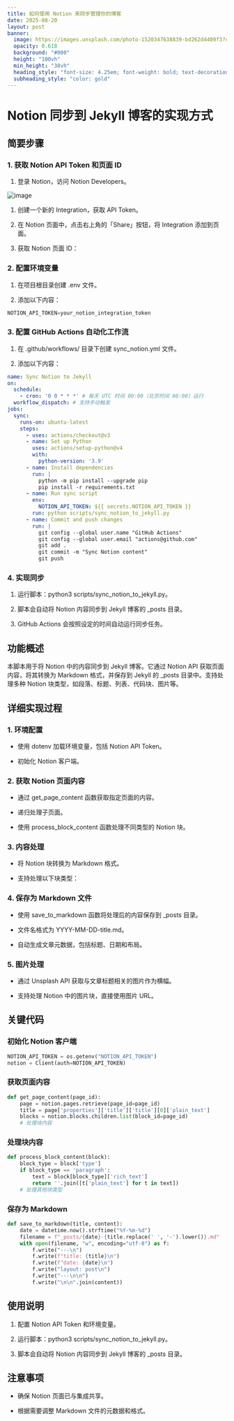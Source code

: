 ```yaml
---
title: 如何使用 Notion 来同步管理你的博客
date: 2025-08-20
layout: post
banner:
  image: https://images.unsplash.com/photo-1520347638839-bd262d4409f3?crop=entropy&cs=tinysrgb&fit=max&fm=jpg&ixid=M3w2OTIwMzJ8MHwxfHJhbmRvbXx8fHx8fHx8fDE3NTU3MTQ2ODh8&ixlib=rb-4.1.0&q=80&w=1080
  opacity: 0.618
  background: "#000"
  height: "100vh"
  min_height: "38vh"
  heading_style: "font-size: 4.25em; font-weight: bold; text-decoration: underline"
  subheading_style: "color: gold"
---
```


# Notion 同步到 Jekyll 博客的实现方式

## 简要步骤

### 1. 获取 Notion API Token 和页面 ID

1. 登录 Notion，访问 Notion Developers。

![image](https://prod-files-secure.s3.us-west-2.amazonaws.com/a7a0cc5a-89b9-4cda-8686-1fba0ca52f40/d19c1afe-dea5-4312-9333-786b0ba83054/image.png?X-Amz-Algorithm=AWS4-HMAC-SHA256&X-Amz-Content-Sha256=UNSIGNED-PAYLOAD&X-Amz-Credential=ASIAZI2LB466XDBSJLRL%2F20250820%2Fus-west-2%2Fs3%2Faws4_request&X-Amz-Date=20250820T183128Z&X-Amz-Expires=3600&X-Amz-Security-Token=IQoJb3JpZ2luX2VjEJL%2F%2F%2F%2F%2F%2F%2F%2F%2F%2FwEaCXVzLXdlc3QtMiJIMEYCIQCcmD2KBG6AkaDIy29YOCKRePao4caGt1PsvBvygzFJ0wIhANWAAqYPEFXR%2BMqDofXzAyj3YOfMvmwvZiWanRmkhOOxKogECNv%2F%2F%2F%2F%2F%2F%2F%2F%2F%2FwEQABoMNjM3NDIzMTgzODA1IgxOmGlknLvFhvKsPbQq3AOOxCHPLA%2BeBepT3Lr2cDon7ajvFQJSquCB%2B2JTt5Yo8LaTkA32FhQNDc6BF7ozdFv7saSJyKDQR6QkhQ%2FmjNjdzaROnElBRWH9PLbBF1SYyhLR9to%2Bz1dhZpJOR2%2FXDQeCFFfgDh0XoysbMFKISDLW%2FrOZS8UHCYmyLb%2BQDWcPH%2Bkj1DKmszPI3xmKvefTMsMS3kiRe7m8AinmLBlK8oAPU%2FSBOH6BoC1hDoWV8ZBY%2BL76KLOYFrWNLwRVp7wSoTF61oa7ipPg9%2B%2BDUrmhHOMxHWozrT0A03TO%2Fkpb5vjRDqtlgagB2Gah2CXsyC09zYMERwaFtDRhb6WR60weuRtMyOgE%2FsvrJ6Yup2syQFDNxN0YPIVBHYBfvKbg%2FnJnsaENJZq0UYw%2ButoY1qtEJgpRcQhgDLU5JmvrrZ8uBZ43SGWxYW1f1iq5JjoZr4Al9us7ldpSLuUqzR%2FfZvKDg3KkaePhfXPlThMOHHxVMUbmAYcjfnbr%2Bmpz9%2Fd7XK7h2S%2B%2BOGTKV6MX5MJA1bVKXeLOyer%2Bq75KkfPgX%2FHVZenDGfuMiADccftYk1ARmdtSDYnyWqsn4yZuh9prfUi%2Bt5MwoapSUOAPlBl4VvE2R6RnacTWb%2B8eyQc%2B9y7YbDDliZjFBjqkAbUMExbH%2BNpKMChh3imArMoIjz1fpJJTxnRE4YDQuYEt9TdoJANl6WaWHk9U7FrdFUB6EKm3jyOrRGAoAOwW7JuEv%2B1AqrxvIr3N8Au2RKAx9zAH9XMrZYDbXoWIugDOYXZwugKfqeSIdvH8EjfKEGsuQzYmZCbHj5lHBc6GzGKWMNH6Rrps3RiMxEyaqFeSInGdAZrk2LJ%2BIYmgWwR0MK1EnYrR&X-Amz-Signature=3e83eccd94f68f9e4135b6875af228dee37b3e161e2b6095c6ed9c4725026a65&X-Amz-SignedHeaders=host&x-amz-checksum-mode=ENABLED&x-id=GetObject)

1. 创建一个新的 Integration，获取 API Token。

1. 在 Notion 页面中，点击右上角的「Share」按钮，将 Integration 添加到页面。

1. 获取 Notion 页面 ID：


### 2. 配置环境变量

1. 在项目根目录创建 .env 文件。

1. 添加以下内容：

```javascript
NOTION_API_TOKEN=your_notion_integration_token
```

### 3. 配置 GitHub Actions 自动化工作流

1. 在 .github/workflows/ 目录下创建 sync_notion.yml 文件。

1. 添加以下内容：

```yaml
name: Sync Notion to Jekyll
on:
  schedule:
    - cron: '0 0 * * *' # 每天 UTC 时间 00:00（北京时间 08:00）运行
  workflow_dispatch: # 支持手动触发
jobs:
  sync:
    runs-on: ubuntu-latest
    steps:
      - uses: actions/checkout@v3
      - name: Set up Python
        uses: actions/setup-python@v4
        with:
          python-version: '3.9'
      - name: Install dependencies
        run: |
          python -m pip install --upgrade pip
          pip install -r requirements.txt
      - name: Run sync script
        env:
          NOTION_API_TOKEN: ${{ secrets.NOTION_API_TOKEN }}
        run: python scripts/sync_notion_to_jekyll.py
      - name: Commit and push changes
        run: |
          git config --global user.name "GitHub Actions"
          git config --global user.email "actions@github.com"
          git add .
          git commit -m "Sync Notion content"
          git push
```

### 4. 实现同步

1. 运行脚本：python3 scripts/sync_notion_to_jekyll.py。

1. 脚本会自动将 Notion 内容同步到 Jekyll 博客的 _posts 目录。

1. GitHub Actions 会按照设定的时间自动运行同步任务。

## 功能概述

本脚本用于将 Notion 中的内容同步到 Jekyll 博客。它通过 Notion API 获取页面内容，将其转换为 Markdown 格式，并保存到 Jekyll 的 _posts 目录中。支持处理多种 Notion 块类型，如段落、标题、列表、代码块、图片等。

## 详细实现过程

### 1. 环境配置

- 使用 dotenv 加载环境变量，包括 Notion API Token。

- 初始化 Notion 客户端。

### 2. 获取 Notion 页面内容

- 通过 get_page_content 函数获取指定页面的内容。

- 递归处理子页面。

- 使用 process_block_content 函数处理不同类型的 Notion 块。

### 3. 内容处理

- 将 Notion 块转换为 Markdown 格式。

- 支持处理以下块类型：


### 4. 保存为 Markdown 文件

- 使用 save_to_markdown 函数将处理后的内容保存到 _posts 目录。

- 文件名格式为 YYYY-MM-DD-title.md。

- 自动生成文章元数据，包括标题、日期和布局。

### 5. 图片处理

- 通过 Unsplash API 获取与文章标题相关的图片作为横幅。

- 支持处理 Notion 中的图片块，直接使用图片 URL。

## 关键代码

### 初始化 Notion 客户端

```python
NOTION_API_TOKEN = os.getenv("NOTION_API_TOKEN")
notion = Client(auth=NOTION_API_TOKEN)
```

### 获取页面内容

```python
def get_page_content(page_id):
    page = notion.pages.retrieve(page_id=page_id)
    title = page['properties']['title']['title'][0]['plain_text']
    blocks = notion.blocks.children.list(block_id=page_id)
    # 处理块内容
```

### 处理块内容

```python
def process_block_content(block):
    block_type = block['type']
    if block_type == 'paragraph':
        text = block[block_type]['rich_text']
        return ''.join([t['plain_text'] for t in text])
    # 处理其他块类型
```

### 保存为 Markdown

```python
def save_to_markdown(title, content):
    date = datetime.now().strftime("%Y-%m-%d")
    filename = f"_posts/{date}-{title.replace(' ', '-').lower()}.md"
    with open(filename, "w", encoding="utf-8") as f:
        f.write("---\n")
        f.write(f"title: {title}\n")
        f.write(f"date: {date}\n")
        f.write("layout: post\n")
        f.write("---\n\n")
        f.write("\n\n".join(content))
```

## 使用说明

1. 配置 Notion API Token 和环境变量。

1. 运行脚本：python3 scripts/sync_notion_to_jekyll.py。

1. 脚本会自动将 Notion 内容同步到 Jekyll 博客的 _posts 目录。

## 注意事项

- 确保 Notion 页面已与集成共享。

- 根据需要调整 Markdown 文件的元数据和格式。